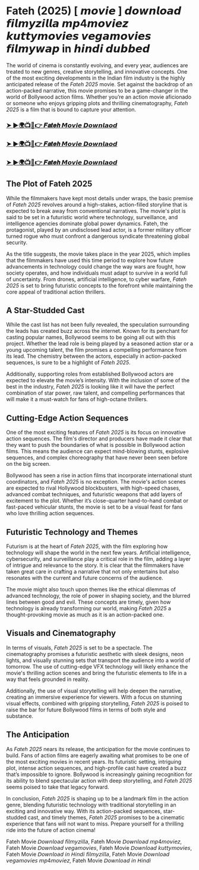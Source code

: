 # Fateh (2025) [ 𝙢𝙤𝙫𝙞𝙚 ] 𝙙𝙤𝙬𝙣𝙡𝙤𝙖𝙙 𝙛𝙞𝙡𝙢𝙮𝙯𝙞𝙡𝙡𝙖 𝙢𝙥4𝙢𝙤𝙫𝙞𝙚𝙯 𝙠𝙪𝙩𝙩𝙮𝙢𝙤𝙫𝙞𝙚𝙨 𝙫𝙚𝙜𝙖𝙢𝙤𝙫𝙞𝙚𝙨 𝙛𝙞𝙡𝙢𝙮𝙬𝙖𝙥 in 𝙝𝙞𝙣𝙙𝙞 𝙙𝙪𝙗𝙗𝙚𝙙

The world of cinema is constantly evolving, and every year, audiences are treated to new genres, creative storytelling, and innovative concepts. One of the most exciting developments in the Indian film industry is the highly anticipated release of the *Fateh 2025* movie. Set against the backdrop of an action-packed narrative, this movie promises to be a game-changer in the world of Bollywood action films. Whether you’re an action movie aficionado or someone who enjoys gripping plots and thrilling cinematography, *Fateh 2025* is a film that is bound to capture your attention.
<h3><a href="https://movieslink.short.gy/Fateh">➤ ►🌍📺📱👉 𝑭𝒂𝒕𝒆𝒉 𝙈𝙤𝙫𝙞𝙚 𝘿𝙤𝙬𝙣𝙡𝙖𝙤𝙙</a></h3>

<h3><a href="https://movieslink.short.gy/Fateh">➤ ►🌍📺📱👉 𝑭𝒂𝒕𝒆𝒉 𝙈𝙤𝙫𝙞𝙚 𝘿𝙤𝙬𝙣𝙡𝙖𝙤𝙙</a></h3>

<h3><a href="https://movieslink.short.gy/Fateh">➤ ►🌍📺📱👉 𝑭𝒂𝒕𝒆𝒉 𝙈𝙤𝙫𝙞𝙚 𝘿𝙤𝙬𝙣𝙡𝙖𝙤𝙙</a></h3>

## The Plot of Fateh 2025

While the filmmakers have kept most details under wraps, the basic premise of *Fateh 2025* revolves around a high-stakes, action-filled storyline that is expected to break away from conventional narratives. The movie's plot is said to be set in a futuristic world where technology, surveillance, and intelligence agencies dominate global power dynamics. Fateh, the protagonist, played by an undisclosed lead actor, is a former military officer turned rogue who must confront a dangerous syndicate threatening global security.

As the title suggests, the movie takes place in the year 2025, which implies that the filmmakers have used this time period to explore how future advancements in technology could change the way wars are fought, how society operates, and how individuals must adapt to survive in a world full of uncertainty. From drones, artificial intelligence, to cyber warfare, *Fateh 2025* is set to bring futuristic concepts to the forefront while maintaining the core appeal of traditional action thrillers.

## A Star-Studded Cast

While the cast list has not been fully revealed, the speculation surrounding the leads has created buzz across the internet. Known for its penchant for casting popular names, Bollywood seems to be going all out with this project. Whether the lead role is being played by a seasoned action star or a young upcoming talent, the film promises a compelling performance from its lead. The chemistry between the actors, especially in action-packed sequences, is sure to be a highlight of *Fateh 2025*.

Additionally, supporting roles from established Bollywood actors are expected to elevate the movie’s intensity. With the inclusion of some of the best in the industry, *Fateh 2025* is looking like it will have the perfect combination of star power, raw talent, and compelling performances that will make it a must-watch for fans of high-octane thrillers.

## Cutting-Edge Action Sequences

One of the most exciting features of *Fateh 2025* is its focus on innovative action sequences. The film's director and producers have made it clear that they want to push the boundaries of what is possible in Bollywood action films. This means the audience can expect mind-blowing stunts, explosive sequences, and complex choreography that have never been seen before on the big screen.

Bollywood has seen a rise in action films that incorporate international stunt coordinators, and *Fateh 2025* is no exception. The movie's action scenes are expected to rival Hollywood blockbusters, with high-speed chases, advanced combat techniques, and futuristic weapons that add layers of excitement to the plot. Whether it’s close-quarter hand-to-hand combat or fast-paced vehicular stunts, the movie is set to be a visual feast for fans who love thrilling action sequences.

## Futuristic Technology and Themes

Futurism is at the heart of *Fateh 2025*, with the film exploring how technology will shape the world in the next few years. Artificial intelligence, cybersecurity, and surveillance play a critical role in the film, adding a layer of intrigue and relevance to the story. It is clear that the filmmakers have taken great care in crafting a narrative that not only entertains but also resonates with the current and future concerns of the audience.

The movie might also touch upon themes like the ethical dilemmas of advanced technology, the role of power in shaping society, and the blurred lines between good and evil. These concepts are timely, given how technology is already transforming our world, making *Fateh 2025* a thought-provoking movie as much as it is an action-packed one.

## Visuals and Cinematography

In terms of visuals, *Fateh 2025* is set to be a spectacle. The cinematography promises a futuristic aesthetic with sleek designs, neon lights, and visually stunning sets that transport the audience into a world of tomorrow. The use of cutting-edge VFX technology will likely enhance the movie's thrilling action scenes and bring the futuristic elements to life in a way that feels grounded in reality.

Additionally, the use of visual storytelling will help deepen the narrative, creating an immersive experience for viewers. With a focus on stunning visual effects, combined with gripping storytelling, *Fateh 2025* is poised to raise the bar for future Bollywood films in terms of both style and substance.

## The Anticipation

As *Fateh 2025* nears its release, the anticipation for the movie continues to build. Fans of action films are eagerly awaiting what promises to be one of the most exciting movies in recent years. Its futuristic setting, intriguing plot, intense action sequences, and high-profile cast have created a buzz that’s impossible to ignore. Bollywood is increasingly gaining recognition for its ability to blend spectacular action with deep storytelling, and *Fateh 2025* seems poised to take that legacy forward.

In conclusion, *Fateh 2025* is shaping up to be a landmark film in the action genre, blending futuristic technology with traditional storytelling in an exciting and innovative way. With its action-packed sequences, star-studded cast, and timely themes, *Fateh 2025* promises to be a cinematic experience that fans will not want to miss. Prepare yourself for a thrilling ride into the future of action cinema!

Fateh Movie 𝘋𝘰𝘸𝘯𝘭𝘰𝘢𝘥 𝘧𝘪𝘭𝘮𝘺𝘻𝘪𝘭𝘭𝘢, Fateh Movie 𝘋𝘰𝘸𝘯𝘭𝘰𝘢𝘥 𝘮𝘱4𝘮𝘰𝘷𝘪𝘦𝘻, Fateh Movie 𝘋𝘰𝘸𝘯𝘭𝘰𝘢𝘥 𝘷𝘦𝘨𝘢𝘮𝘰𝘷𝘪𝘦𝘴, Fateh Movie 𝘋𝘰𝘸𝘯𝘭𝘰𝘢𝘥 𝘬𝘶𝘵𝘵𝘺𝘮𝘰𝘷𝘪𝘦𝘴, Fateh Movie 𝘋𝘰𝘸𝘯𝘭𝘰𝘢𝘥 𝘪𝘯 𝘏𝘪𝘯𝘥𝘪 𝘧𝘪𝘭𝘮𝘺𝘻𝘪𝘭𝘭𝘢, Fateh Movie 𝘋𝘰𝘸𝘯𝘭𝘰𝘢𝘥 𝘷𝘦𝘨𝘢𝘮𝘰𝘷𝘪𝘦𝘴 𝘮𝘱4𝘮𝘰𝘷𝘪𝘦𝘻, Fateh Movie 𝘋𝘰𝘸𝘯𝘭𝘰𝘢𝘥 𝘪𝘯 𝘏𝘪𝘯𝘥𝘪
